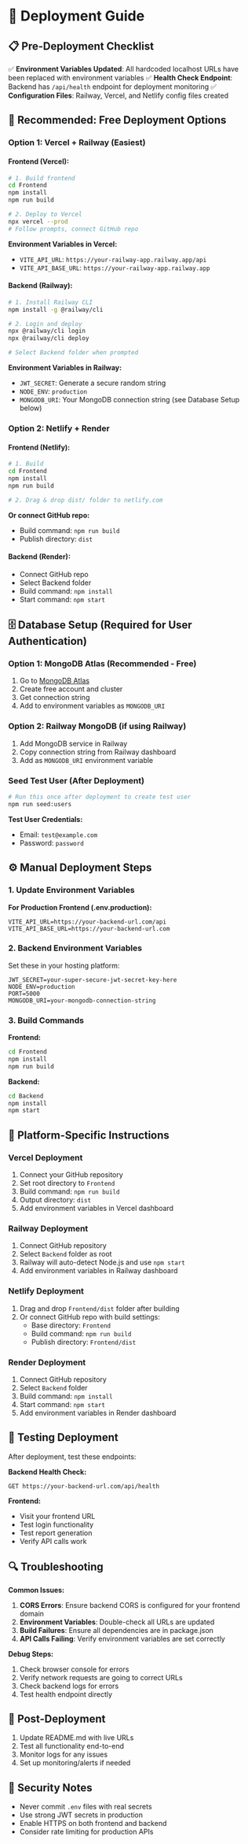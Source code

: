 # 🚀 Deployment Guide

## 📋 Pre-Deployment Checklist

✅ **Environment Variables Updated**: All hardcoded localhost URLs have been replaced with environment variables
✅ **Health Check Endpoint**: Backend has `/api/health` endpoint for deployment monitoring
✅ **Configuration Files**: Railway, Vercel, and Netlify config files created

## 🎯 Recommended: Free Deployment Options

### Option 1: Vercel + Railway (Easiest)

#### Frontend (Vercel):
```bash
# 1. Build frontend
cd Frontend
npm install
npm run build

# 2. Deploy to Vercel
npx vercel --prod
# Follow prompts, connect GitHub repo
```

**Environment Variables in Vercel:**
- `VITE_API_URL`: `https://your-railway-app.railway.app/api`
- `VITE_API_BASE_URL`: `https://your-railway-app.railway.app`

#### Backend (Railway):
```bash
# 1. Install Railway CLI
npm install -g @railway/cli

# 2. Login and deploy
npx @railway/cli login
npx @railway/cli deploy

# Select Backend folder when prompted
```

**Environment Variables in Railway:**
- `JWT_SECRET`: Generate a secure random string
- `NODE_ENV`: `production`
- `MONGODB_URI`: Your MongoDB connection string (see Database Setup below)

### Option 2: Netlify + Render

#### Frontend (Netlify):
```bash
# 1. Build
cd Frontend
npm install
npm run build

# 2. Drag & drop dist/ folder to netlify.com
```

**Or connect GitHub repo:**
- Build command: `npm run build`
- Publish directory: `dist`

#### Backend (Render):
- Connect GitHub repo
- Select Backend folder
- Build command: `npm install`
- Start command: `npm start`

## 🗄️ Database Setup (Required for User Authentication)

### Option 1: MongoDB Atlas (Recommended - Free)
1. Go to [MongoDB Atlas](https://www.mongodb.com/atlas)
2. Create free account and cluster
3. Get connection string
4. Add to environment variables as `MONGODB_URI`

### Option 2: Railway MongoDB (if using Railway)
1. Add MongoDB service in Railway
2. Copy connection string from Railway dashboard
3. Add as `MONGODB_URI` environment variable

### Seed Test User (After Deployment)
```bash
# Run this once after deployment to create test user
npm run seed:users
```

**Test User Credentials:**
- Email: `test@example.com`
- Password: `password`

## ⚙️ Manual Deployment Steps

### 1. Update Environment Variables

**For Production Frontend (.env.production):**
```env
VITE_API_URL=https://your-backend-url.com/api
VITE_API_BASE_URL=https://your-backend-url.com
```

### 2. Backend Environment Variables

Set these in your hosting platform:
```env
JWT_SECRET=your-super-secure-jwt-secret-key-here
NODE_ENV=production
PORT=5000
MONGODB_URI=your-mongodb-connection-string
```

### 3. Build Commands

**Frontend:**
```bash
cd Frontend
npm install
npm run build
```

**Backend:**
```bash
cd Backend
npm install
npm start
```

## 🔧 Platform-Specific Instructions

### Vercel Deployment
1. Connect your GitHub repository
2. Set root directory to `Frontend`
3. Build command: `npm run build`
4. Output directory: `dist`
5. Add environment variables in Vercel dashboard

### Railway Deployment
1. Connect GitHub repository
2. Select `Backend` folder as root
3. Railway will auto-detect Node.js and use `npm start`
4. Add environment variables in Railway dashboard

### Netlify Deployment
1. Drag and drop `Frontend/dist` folder after building
2. Or connect GitHub repo with build settings:
   - Base directory: `Frontend`
   - Build command: `npm run build`
   - Publish directory: `Frontend/dist`

### Render Deployment
1. Connect GitHub repository
2. Select `Backend` folder
3. Build command: `npm install`
4. Start command: `npm start`
5. Add environment variables in Render dashboard

## 🧪 Testing Deployment

After deployment, test these endpoints:

**Backend Health Check:**
```
GET https://your-backend-url.com/api/health
```

**Frontend:**
- Visit your frontend URL
- Test login functionality
- Test report generation
- Verify API calls work

## 🔍 Troubleshooting

**Common Issues:**

1. **CORS Errors**: Ensure backend CORS is configured for your frontend domain
2. **Environment Variables**: Double-check all URLs are updated
3. **Build Failures**: Ensure all dependencies are in package.json
4. **API Calls Failing**: Verify environment variables are set correctly

**Debug Steps:**
1. Check browser console for errors
2. Verify network requests are going to correct URLs
3. Check backend logs for errors
4. Test health endpoint directly

## 📝 Post-Deployment

1. Update README.md with live URLs
2. Test all functionality end-to-end
3. Monitor logs for any issues
4. Set up monitoring/alerts if needed

## 🔐 Security Notes

- Never commit `.env` files with real secrets
- Use strong JWT secrets in production
- Enable HTTPS on both frontend and backend
- Consider rate limiting for production APIs